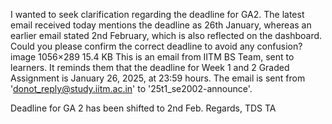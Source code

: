 I wanted to seek clarification regarding the deadline for GA2. The latest email received today mentions the deadline as 26th January, whereas an earlier email stated 2nd February, which is also reflected on the dashboard. Could you please confirm the correct deadline to avoid any confusion? image 1056×289 15.4 KB
This is an email from IITM BS Team, sent to learners. It reminds them that the deadline for Week 1 and 2 Graded Assignment is January 26, 2025, at 23:59 hours. The email is sent from 'donot_reply@study.iitm.ac.in' to '25t1_se2002-announce'.

Deadline for GA 2 has been shifted to 2nd Feb. Regards, TDS TA
